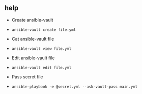 ## help
- Create ansible-vault
- `ansible-vault create file.yml`

- Cat ansible-vault file
- `ansible-vault view file.yml`

- Edit ansible-vault file
- `ansible-vault edit file.yml`

- Pass secret file 
- `ansible-playbook -e @secret.yml --ask-vault-pass main.yml`